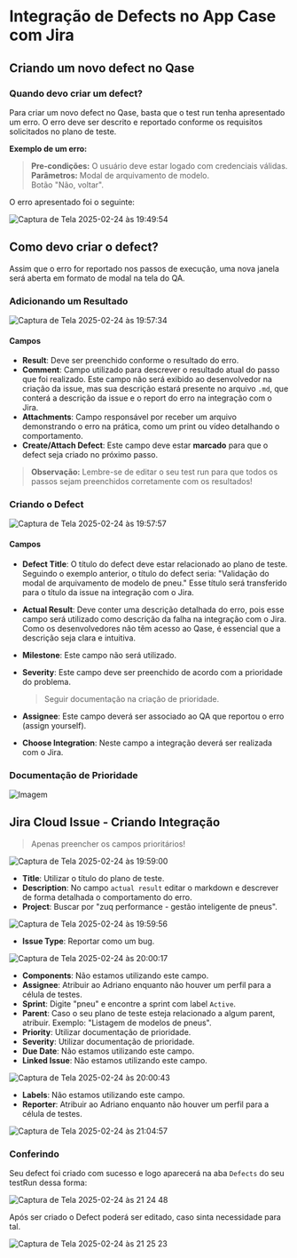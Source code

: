 # Integração de Defects no App Case com Jira

## Criando um novo defect no Qase

### Quando devo criar um defect?
Para criar um novo defect no Qase, basta que o test run tenha apresentado um erro. O erro deve ser descrito e reportado conforme os requisitos solicitados no plano de teste.

**Exemplo de um erro:**

> **Pre-condições:** O usuário deve estar logado com credenciais válidas.  
> **Parâmetros:** Modal de arquivamento de modelo.  
> Botão "Não, voltar".

O erro apresentado foi o seguinte:

![Captura de Tela 2025-02-24 às 19:49:54](https://github.com/user-attachments/assets/f6f73e1a-cf19-4e72-a70a-7d10ae57543d)

## Como devo criar o defect?
Assim que o erro for reportado nos passos de execução, uma nova janela será aberta em formato de modal na tela do QA.

### Adicionando um Resultado

![Captura de Tela 2025-02-24 às 19:57:34](https://github.com/user-attachments/assets/c3c52ea4-98e7-450a-a4fe-fcd6abf89034)

#### Campos

- **Result**: Deve ser preenchido conforme o resultado do erro.
- **Comment**: Campo utilizado para descrever o resultado atual do passo que foi realizado. Este campo não será exibido ao desenvolvedor na criação da issue, mas sua descrição estará presente no arquivo `.md`, que conterá a descrição da issue e o report do erro na integração com o Jira.
- **Attachments**: Campo responsável por receber um arquivo demonstrando o erro na prática, como um print ou vídeo detalhando o comportamento.
- **Create/Attach Defect**: Este campo deve estar **marcado** para que o defect seja criado no próximo passo.

> **Observação:** Lembre-se de editar o seu test run para que todos os passos sejam preenchidos corretamente com os resultados!

### Criando o Defect

![Captura de Tela 2025-02-24 às 19:57:57](https://github.com/user-attachments/assets/51802bc9-92bb-4aed-988d-876f2b8da972)

#### Campos

- **Defect Title**: O título do defect deve estar relacionado ao plano de teste. Seguindo o exemplo anterior, o título do defect seria: "Validação do modal de arquivamento de modelo de pneu." Esse título será transferido para o título da issue na integração com o Jira.
- **Actual Result**: Deve conter uma descrição detalhada do erro, pois esse campo será utilizado como descrição da falha na integração com o Jira. Como os desenvolvedores não têm acesso ao Qase, é essencial que a descrição seja clara e intuitiva.
- **Milestone**: Este campo não será utilizado.
- **Severity**: Este campo deve ser preenchido de acordo com a prioridade do problema.

    > Seguir documentação na criação de prioridade.

- **Assignee**: Este campo deverá ser associado ao QA que reportou o erro (assign yourself).
- **Choose Integration**: Neste campo a integração deverá ser realizada com o Jira.

### Documentação de Prioridade
![Imagem](https://github.com/user-attachments/assets/252b449e-bcb5-43fe-828f-d89a15d7ac2b)

## Jira Cloud Issue - Criando Integração

> Apenas preencher os campos prioritários!

![Captura de Tela 2025-02-24 às 19:59:00](https://github.com/user-attachments/assets/86ada913-7dce-4182-8183-7d3f23eb4ff9)

- **Title**: Utilizar o título do plano de teste.
- **Description**: No campo ```actual result``` editar o markdown e descrever de forma detalhada o comportamento do erro.
- **Project**: Buscar por "zuq performance - gestão inteligente de pneus".

![Captura de Tela 2025-02-24 às 19:59:56](https://github.com/user-attachments/assets/5d0461e1-a68c-423e-98e6-2c8a50cad25f)

- **Issue Type**: Reportar como um bug.

![Captura de Tela 2025-02-24 às 20:00:17](https://github.com/user-attachments/assets/b1f5b908-2fed-4026-9988-9564371dbec8)

- **Components**: Não estamos utilizando este campo.
- **Assignee**: Atribuir ao Adriano enquanto não houver um perfil para a célula de testes.
- **Sprint**: Digite "pneu" e encontre a sprint com label ```Active```.
- **Parent**: Caso o seu plano de teste esteja relacionado a algum parent, atribuir. Exemplo: "Listagem de modelos de pneus".
- **Priority**: Utilizar documentação de prioridade.
- **Severity**: Utilizar documentação de prioridade.
- **Due Date**: Não estamos utilizando este campo.
- **Linked Issue**: Não estamos utilizando este campo.

![Captura de Tela 2025-02-24 às 20:00:43](https://github.com/user-attachments/assets/92c2823b-e05b-4693-8fee-c1267a5e594b)

- **Labels**: Não estamos utilizando este campo.
- **Reporter**: Atribuir ao Adriano enquanto não houver um perfil para a célula de testes.

![Captura de Tela 2025-02-24 às 21:04:57](https://github.com/user-attachments/assets/4120440f-1934-4e17-a42f-42eb3ae215ab)

### Conferindo 

Seu defect foi criado com sucesso e logo aparecerá na aba ```Defects``` do seu testRun dessa forma: 

![Captura de Tela 2025-02-24 às 21 24 48](https://github.com/user-attachments/assets/2ef31a28-da7a-4d21-8ad2-663b4f148863)

Após ser criado o Defect poderá ser editado, caso sinta necessidade para tal.

![Captura de Tela 2025-02-24 às 21 25 23](https://github.com/user-attachments/assets/c7e084cc-aa6d-4d1a-9333-1f002c2c7b89)

